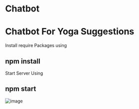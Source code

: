 # Chatbot


<h1>Chatbot For Yoga Suggestions</h1>


Install require Packages using 


<h2>npm install</h2>


Start Server Using 

<h2>npm start</h2>


![image](https://user-images.githubusercontent.com/73305306/162980364-3f92bd96-55b1-4e53-a445-c58f4f4f4345.png)

